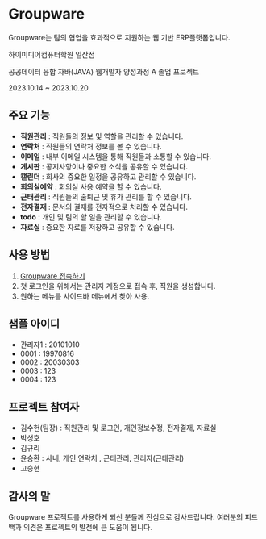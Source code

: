 # Groupware

Groupware는 팀의 협업을 효과적으로 지원하는 웹 기반 ERP플랫폼입니다.

하이미디어컴퓨터학원 일산점  

공공데이터 융합 자바(JAVA) 웹개발자 양성과정 A 졸업 프로젝트  

2023.10.14 ~ 2023.10.20

## 주요 기능

- **직원관리** : 직원들의 정보 및 역할을 관리할 수 있습니다.
- **연락처** : 직원들의 연락처 정보를 볼 수 있습니다.
- **이메일** : 내부 이메일 시스템을 통해 직원들과 소통할 수 있습니다.
- **게시판** : 공지사항이나 중요한 소식을 공유할 수 있습니다.
- **캘린더** : 회사의 중요한 일정을 공유하고 관리할 수 있습니다.
- **회의실예약** : 회의실 사용 예약을 할 수 있습니다.
- **근태관리** : 직원들의 출퇴근 및 휴가 관리를 할 수 있습니다.
- **전자결재** : 문서의 결재를 전자적으로 처리할 수 있습니다.
- **todo** : 개인 및 팀의 할 일을 관리할 수 있습니다.
- **자료실** : 중요한 자료를 저장하고 공유할 수 있습니다.

## 사용 방법

1. [Groupware 접속하기](http://144.24.92.25:8080)
2. 첫 로그인을 위해서는 관리자 계정으로 접속 후, 직원을 생성합니다.
3. 원하는 메뉴를 사이드바 메뉴에서 찾아 사용.

## 샘플 아이디
- 관리자1  : 20101010
- 0001 : 19970816
- 0002 : 20030303
- 0003 : 123
- 0004 : 123

## 프로젝트 참여자

- 김수헌(팀장) : 직원관리 및 로그인, 개인정보수정, 전자결재, 자료실
- 박성호
- 김규리
- 윤승환 : 사내, 개인 연락처 , 근태관리, 관리자(근태관리)
- 고승현

## 감사의 말

Groupware 프로젝트를 사용하게 되신 분들께 진심으로 감사드립니다. 여러분의 피드백과 의견은 프로젝트의 발전에 큰 도움이 됩니다.
